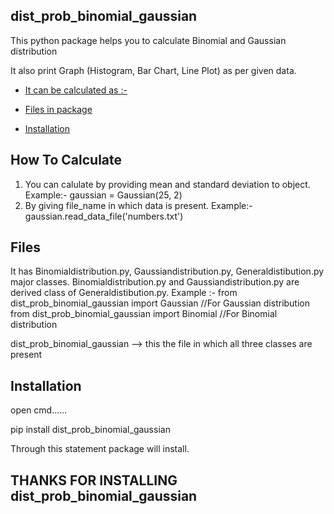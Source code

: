 ## dist_prob_binomial_gaussian

This python package helps you to calculate Binomial and Gaussian distribution

It also print Graph (Histogram, Bar Chart, Line Plot) as per given data.


- [It can be calculated as :-](#how-to-calculate)

- [Files in package](#files)

- [Installation](#installation)

## How To Calculate

1. You can calulate by providing mean and standard deviation to object. Example:-  gaussian = Gaussian(25, 2)
2. By giving file_name in which data is present. Example:- gaussian.read_data_file('numbers.txt')

## Files

It has Binomialdistribution.py, Gaussiandistribution.py, Generaldistibution.py  major classes.
Binomialdistribution.py and Gaussiandistribution.py are derived class of Generaldistibution.py.
Example :-
from dist_prob_binomial_gaussian import Gaussian       //For Gaussian distribution
from dist_prob_binomial_gaussian import Binomial       //For Binomial distribution

dist_prob_binomial_gaussian --> this the file in which all three classes are present

## Installation

open cmd......

pip install dist_prob_binomial_gaussian

Through this statement package will install.

## THANKS FOR INSTALLING dist_prob_binomial_gaussian